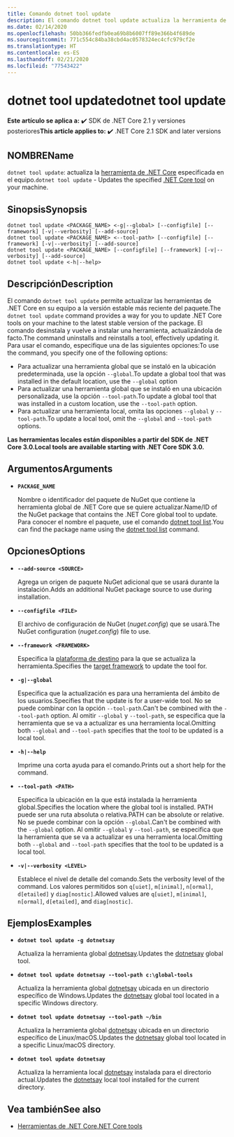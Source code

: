 ```yaml
---
title: Comando dotnet tool update
description: El comando dotnet tool update actualiza la herramienta de .NET Core en su equipo.
ms.date: 02/14/2020
ms.openlocfilehash: 50bb366fedfb0ea69b8b6007ff89e366b4f689de
ms.sourcegitcommit: 771c554c84ba38cbd4ac0578324ec4cfc979cf2e
ms.translationtype: HT
ms.contentlocale: es-ES
ms.lasthandoff: 02/21/2020
ms.locfileid: "77543422"
---
```

# <a name="dotnet-tool-update"></a><span data-ttu-id="6f22e-103">dotnet tool update</span><span class="sxs-lookup"><span data-stu-id="6f22e-103">dotnet tool update</span></span>

<span data-ttu-id="6f22e-104">**Este artículo se aplica a:** ✔️ SDK de .NET Core 2.1 y versiones posteriores</span><span class="sxs-lookup"><span data-stu-id="6f22e-104">**This article applies to:** ✔️ .NET Core 2.1 SDK and later versions</span></span>

## <a name="name"></a><span data-ttu-id="6f22e-105">NOMBRE</span><span class="sxs-lookup"><span data-stu-id="6f22e-105">Name</span></span>

<span data-ttu-id="6f22e-106">`dotnet tool update`: actualiza la [herramienta de .NET Core](global-tools.md) especificada en el equipo.</span><span class="sxs-lookup"><span data-stu-id="6f22e-106">`dotnet tool update` - Updates the specified [.NET Core tool](global-tools.md) on your machine.</span></span>

## <a name="synopsis"></a><span data-ttu-id="6f22e-107">Sinopsis</span><span class="sxs-lookup"><span data-stu-id="6f22e-107">Synopsis</span></span>

```dotnetcli
dotnet tool update <PACKAGE_NAME> <-g|--global> [--configfile] [--framework] [-v|--verbosity] [--add-source]
dotnet tool update <PACKAGE_NAME> <--tool-path> [--configfile] [--framework] [-v|--verbosity] [--add-source]
dotnet tool update <PACKAGE_NAME> [--configfile] [--framework] [-v|--verbosity] [--add-source]
dotnet tool update <-h|--help>
```

## <a name="description"></a><span data-ttu-id="6f22e-108">Descripción</span><span class="sxs-lookup"><span data-stu-id="6f22e-108">Description</span></span>

<span data-ttu-id="6f22e-109">El comando `dotnet tool update` permite actualizar las herramientas de .NET Core en su equipo a la versión estable más reciente del paquete.</span><span class="sxs-lookup"><span data-stu-id="6f22e-109">The `dotnet tool update` command provides a way for you to update .NET Core tools on your machine to the latest stable version of the package.</span></span> <span data-ttu-id="6f22e-110">El comando desinstala y vuelve a instalar una herramienta, actualizándola de facto.</span><span class="sxs-lookup"><span data-stu-id="6f22e-110">The command uninstalls and reinstalls a tool, effectively updating it.</span></span> <span data-ttu-id="6f22e-111">Para usar el comando, especifique una de las siguientes opciones:</span><span class="sxs-lookup"><span data-stu-id="6f22e-111">To use the command, you specify one of the following options:</span></span>

* <span data-ttu-id="6f22e-112">Para actualizar una herramienta global que se instaló en la ubicación predeterminada, use la opción `--global`.</span><span class="sxs-lookup"><span data-stu-id="6f22e-112">To update a global tool that was installed in the default location, use the `--global` option</span></span>
* <span data-ttu-id="6f22e-113">Para actualizar una herramienta global que se instaló en una ubicación personalizada, use la opción `--tool-path`.</span><span class="sxs-lookup"><span data-stu-id="6f22e-113">To update a global tool that was installed in a custom location, use the `--tool-path` option.</span></span>
* <span data-ttu-id="6f22e-114">Para actualizar una herramienta local, omita las opciones `--global` y `--tool-path`.</span><span class="sxs-lookup"><span data-stu-id="6f22e-114">To update a local tool, omit the `--global` and `--tool-path` options.</span></span>

<span data-ttu-id="6f22e-115">**Las herramientas locales están disponibles a partir del SDK de .NET Core 3.0.**</span><span class="sxs-lookup"><span data-stu-id="6f22e-115">**Local tools are available starting with .NET Core SDK 3.0.**</span></span>

## <a name="arguments"></a><span data-ttu-id="6f22e-116">Argumentos</span><span class="sxs-lookup"><span data-stu-id="6f22e-116">Arguments</span></span>

- **`PACKAGE_NAME`**

  <span data-ttu-id="6f22e-117">Nombre o identificador del paquete de NuGet que contiene la herramienta global de .NET Core que se quiere actualizar.</span><span class="sxs-lookup"><span data-stu-id="6f22e-117">Name/ID of the NuGet package that contains the .NET Core global tool to update.</span></span> <span data-ttu-id="6f22e-118">Para conocer el nombre el paquete, use el comando [dotnet tool list](dotnet-tool-list.md).</span><span class="sxs-lookup"><span data-stu-id="6f22e-118">You can find the package name using the [dotnet tool list](dotnet-tool-list.md) command.</span></span>

## <a name="options"></a><span data-ttu-id="6f22e-119">Opciones</span><span class="sxs-lookup"><span data-stu-id="6f22e-119">Options</span></span>

- **`--add-source <SOURCE>`**

  <span data-ttu-id="6f22e-120">Agrega un origen de paquete NuGet adicional que se usará durante la instalación.</span><span class="sxs-lookup"><span data-stu-id="6f22e-120">Adds an additional NuGet package source to use during installation.</span></span>

- **`--configfile <FILE>`**

  <span data-ttu-id="6f22e-121">El archivo de configuración de NuGet (*nuget.config*) que se usará.</span><span class="sxs-lookup"><span data-stu-id="6f22e-121">The NuGet configuration (*nuget.config*) file to use.</span></span>

- **`--framework <FRAMEWORK>`**

  <span data-ttu-id="6f22e-122">Especifica la [plataforma de destino](../../standard/frameworks.md) para la que se actualiza la herramienta.</span><span class="sxs-lookup"><span data-stu-id="6f22e-122">Specifies the [target framework](../../standard/frameworks.md) to update the tool for.</span></span>

- **`-g|--global`**

  <span data-ttu-id="6f22e-123">Especifica que la actualización es para una herramienta del ámbito de los usuarios.</span><span class="sxs-lookup"><span data-stu-id="6f22e-123">Specifies that the update is for a user-wide tool.</span></span> <span data-ttu-id="6f22e-124">No se puede combinar con la opción `--tool-path`.</span><span class="sxs-lookup"><span data-stu-id="6f22e-124">Can't be combined with the `--tool-path` option.</span></span> <span data-ttu-id="6f22e-125">Al omitir `--global` y `--tool-path`, se especifica que la herramienta que se va a actualizar es una herramienta local.</span><span class="sxs-lookup"><span data-stu-id="6f22e-125">Omitting both `--global` and `--tool-path` specifies that the tool to be updated is a local tool.</span></span> 

- **`-h|--help`**

  <span data-ttu-id="6f22e-126">Imprime una corta ayuda para el comando.</span><span class="sxs-lookup"><span data-stu-id="6f22e-126">Prints out a short help for the command.</span></span>

- **`--tool-path <PATH>`**

  <span data-ttu-id="6f22e-127">Especifica la ubicación en la que está instalada la herramienta global.</span><span class="sxs-lookup"><span data-stu-id="6f22e-127">Specifies the location where the global tool is installed.</span></span> <span data-ttu-id="6f22e-128">PATH puede ser una ruta absoluta o relativa.</span><span class="sxs-lookup"><span data-stu-id="6f22e-128">PATH can be absolute or relative.</span></span> <span data-ttu-id="6f22e-129">No se puede combinar con la opción `--global`.</span><span class="sxs-lookup"><span data-stu-id="6f22e-129">Can't be combined with the `--global` option.</span></span> <span data-ttu-id="6f22e-130">Al omitir `--global` y `--tool-path`, se especifica que la herramienta que se va a actualizar es una herramienta local.</span><span class="sxs-lookup"><span data-stu-id="6f22e-130">Omitting both `--global` and `--tool-path` specifies that the tool to be updated is a local tool.</span></span> 

- **`-v|--verbosity <LEVEL>`**

  <span data-ttu-id="6f22e-131">Establece el nivel de detalle del comando.</span><span class="sxs-lookup"><span data-stu-id="6f22e-131">Sets the verbosity level of the command.</span></span> <span data-ttu-id="6f22e-132">Los valores permitidos son `q[uiet]`, `m[inimal]`, `n[ormal]`, `d[etailed]` y `diag[nostic]`.</span><span class="sxs-lookup"><span data-stu-id="6f22e-132">Allowed values are `q[uiet]`, `m[inimal]`, `n[ormal]`, `d[etailed]`, and `diag[nostic]`.</span></span>

## <a name="examples"></a><span data-ttu-id="6f22e-133">Ejemplos</span><span class="sxs-lookup"><span data-stu-id="6f22e-133">Examples</span></span>

- **`dotnet tool update -g dotnetsay`**

  <span data-ttu-id="6f22e-134">Actualiza la herramienta global [dotnetsay](https://www.nuget.org/packages/dotnetsay/).</span><span class="sxs-lookup"><span data-stu-id="6f22e-134">Updates the [dotnetsay](https://www.nuget.org/packages/dotnetsay/) global tool.</span></span>

- **`dotnet tool update dotnetsay --tool-path c:\global-tools`**

  <span data-ttu-id="6f22e-135">Actualiza la herramienta global [dotnetsay](https://www.nuget.org/packages/dotnetsay/) ubicada en un directorio específico de Windows.</span><span class="sxs-lookup"><span data-stu-id="6f22e-135">Updates the [dotnetsay](https://www.nuget.org/packages/dotnetsay/) global tool located in a specific Windows directory.</span></span>

- **`dotnet tool update dotnetsay --tool-path ~/bin`**

  <span data-ttu-id="6f22e-136">Actualiza la herramienta global [dotnetsay](https://www.nuget.org/packages/dotnetsay/) ubicada en un directorio específico de Linux/macOS.</span><span class="sxs-lookup"><span data-stu-id="6f22e-136">Updates the [dotnetsay](https://www.nuget.org/packages/dotnetsay/) global tool located in a specific Linux/macOS directory.</span></span>

- **`dotnet tool update dotnetsay`**

  <span data-ttu-id="6f22e-137">Actualiza la herramienta local [dotnetsay](https://www.nuget.org/packages/dotnetsay/) instalada para el directorio actual.</span><span class="sxs-lookup"><span data-stu-id="6f22e-137">Updates the [dotnetsay](https://www.nuget.org/packages/dotnetsay/) local tool installed for the current directory.</span></span>

## <a name="see-also"></a><span data-ttu-id="6f22e-138">Vea también</span><span class="sxs-lookup"><span data-stu-id="6f22e-138">See also</span></span>

- [<span data-ttu-id="6f22e-139">Herramientas de .NET Core</span><span class="sxs-lookup"><span data-stu-id="6f22e-139">.NET Core tools</span></span>](global-tools.md)
